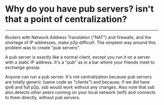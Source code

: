 # Why do you have pub servers? isn't that a point of centralization?

---

Routers with Network Address Translation ("NAT") and firewalls, and the shortage of IP addresses, make p2p difficult.
The simplest way around this problem was to create "pub servers".

A pub server is exactly like a normal client, except you run it on a server with a static IP address.
It's a "pub" as in a bar where your friends meet to exchange gossip.

Anyone can run a pub server.
It's not centralization because pub servers are totally generic (same code as "clients") and because, if we did have ipv6 and full p2p, ssb would work without any changes.
Also note that ssb also detects other peers running on your local network (wifi) and connects to them directly, without pub servers.
